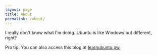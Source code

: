 ```yaml
---
layout: page
title: About
permalink: /about/
---
```


I really don't know what I'm doing. Ubuntu is like Windows but different, right?

Pro tip: You can also access this blog at [learnubuntu.pw](http://learnubuntu.pw) 
